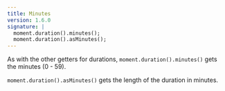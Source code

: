 ```yaml
---
title: Minutes
version: 1.6.0
signature: |
  moment.duration().minutes();
  moment.duration().asMinutes();
---
```



As with the other getters for durations, `moment.duration().minutes()` gets the minutes (0 - 59).

`moment.duration().asMinutes()` gets the length of the duration in minutes.
